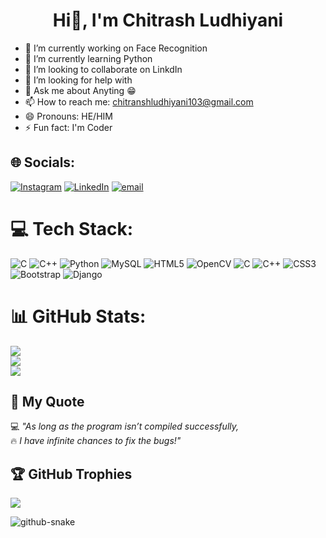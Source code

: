 

<h1 align="center">Hi👋, I'm Chitrash Ludhiyani</h1>


- 🔭 I’m currently working on Face Recognition
- 🌱 I’m currently learning Python
- 👯 I’m looking to collaborate on LinkdIn
- 🤔 I’m looking for help with 
- 💬 Ask me about Anyting 😁
- 📫 How to reach me: chitranshludhiyani103@gmail.com
- 😄 Pronouns: HE/HIM
- ⚡ Fun fact: I'm Coder

## 🌐 Socials:
[![Instagram](https://img.shields.io/badge/Instagram-%23E4405F.svg?logo=Instagram&logoColor=white)](https://instagram.com/https://www.instagram.com/Chitranshludhiyani1_/) [![LinkedIn](https://img.shields.io/badge/LinkedIn-%230077B5.svg?logo=linkedin&logoColor=white)](https://linkedin.com/in/https://www.linkedin.com/in/chiragsolanki3313/) [![email](https://img.shields.io/badge/Email-D14836?logo=gmail&logoColor=white)](mailto:chiragsolanki3313@gmail.com) 

# 💻 Tech Stack:
![C](https://img.shields.io/badge/c-%2300599C.svg?style=for-the-badge&logo=c&logoColor=white) ![C++](https://img.shields.io/badge/c++-%2300599C.svg?style=for-the-badge&logo=c%2B%2B&logoColor=white) ![Python](https://img.shields.io/badge/python-3670A0?style=for-the-badge&logo=python&logoColor=ffdd54) ![MySQL](https://img.shields.io/badge/mysql-4479A1.svg?style=for-the-badge&logo=mysql&logoColor=white) ![HTML5](https://img.shields.io/badge/html5-%23E34F26.svg?style=for-the-badge&logo=html5&logoColor=white) ![OpenCV](https://img.shields.io/badge/opencv-%23white.svg?style=for-the-badge&logo=opencv&logoColor=white) ![C](https://img.shields.io/badge/c-%2300599C.svg?style=for-the-badge&logo=c&logoColor=white) ![C++](https://img.shields.io/badge/c++-%2300599C.svg?style=for-the-badge&logo=c%2B%2B&logoColor=white) ![CSS3](https://img.shields.io/badge/css3-%231572B6.svg?style=for-the-badge&logo=css3&logoColor=white) ![Bootstrap](https://img.shields.io/badge/bootstrap-%238511FA.svg?style=for-the-badge&logo=bootstrap&logoColor=white) ![Django](https://img.shields.io/badge/django-%23092E20.svg?style=for-the-badge&logo=django&logoColor=white)

# 📊 GitHub Stats:
![](https://github-readme-stats.vercel.app/api?username=Chitranshludhiyani1&theme=dark&hide_border=false&include_all_commits=false&count_private=false)<br/>
![](https://nirzak-streak-stats.vercel.app/?user=Chitranshludhiyani1&theme=dark&hide_border=false)<br/>
![](https://github-readme-stats.vercel.app/api/top-langs/?username=Chitranshludhiyani1&theme=dark&hide_border=false&include_all_commits=false&count_private=false&layout=compact)

## 🌟 My Quote  
💻 *"As long as the program isn’t compiled successfully,*  
🔥 *I have infinite chances to fix the bugs!"*

## 🏆 GitHub Trophies
![](https://github-profile-trophy.vercel.app/?username=Chitranshludhiyani1&theme=radical&no-frame=false&no-bg=true&margin-w=4)

<picture>
  <source media="(prefers-color-scheme: dark)" srcset="https://raw.githubusercontent.com/tobiasmeyhoefer/tobiasmeyhoefer/output/github-snake-dark.svg" />
  <source media="(prefers-color-scheme: light)" srcset="https://raw.githubusercontent.com/tobiasmeyhoefer/tobiasmeyhoefer/output/github-snake.svg" />
  <img alt="github-snake" src="https://raw.githubusercontent.com/tobiasmeyhoefer/tobiasmeyhoefer/output/github-snake.svg" />
</picture>
